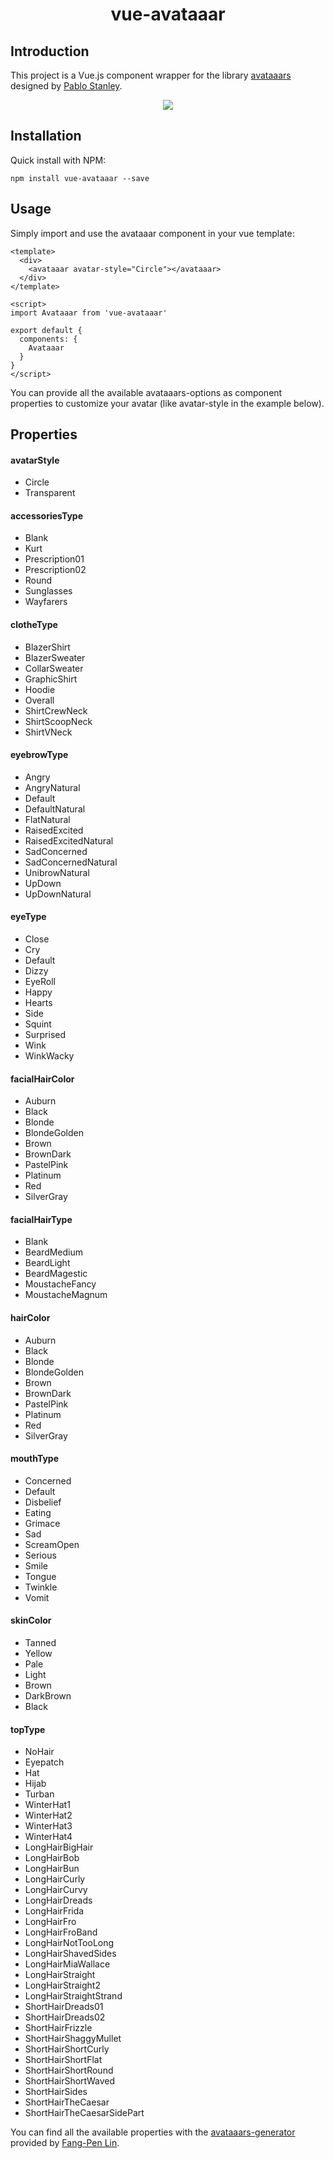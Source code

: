<h1 align="center">vue-avataaar</h1>

## Introduction

This project is a Vue.js component wrapper for the library [avataaars](https://avataaars.com/) designed by [Pablo Stanley](https://twitter.com/pablostanley).

<p align="center">
<img src="https://user-images.githubusercontent.com/5709133/50445980-88299a80-0912-11e9-962a-6fd92fd18027.png">
</p>

## Installation
Quick install with NPM:

```
npm install vue-avataaar --save
```

## Usage
Simply import and use the avataaar component in your vue template:

```vue
<template>
  <div>
    <avataaar avatar-style="Circle"></avataaar>
  </div>
</template>

<script>
import Avataaar from 'vue-avataaar'

export default {
  components: {
    Avataaar
  }
}
</script>
```
You can provide all the available avataaars-options as component properties to customize your avatar (like avatar-style in the example below).

## Properties
#### avatarStyle
- Circle
- Transparent
#### accessoriesType
- Blank
- Kurt
- Prescription01
- Prescription02
- Round
- Sunglasses
- Wayfarers
#### clotheType
- BlazerShirt
- BlazerSweater
- CollarSweater
- GraphicShirt
- Hoodie
- Overall
- ShirtCrewNeck
- ShirtScoopNeck
- ShirtVNeck
#### eyebrowType
- Angry
- AngryNatural
- Default
- DefaultNatural
- FlatNatural
- RaisedExcited
- RaisedExcitedNatural
- SadConcerned
- SadConcernedNatural
- UnibrowNatural
- UpDown
- UpDownNatural
#### eyeType
- Close
- Cry
- Default
- Dizzy
- EyeRoll
- Happy
- Hearts
- Side
- Squint
- Surprised
- Wink
- WinkWacky
#### facialHairColor
- Auburn
- Black
- Blonde
- BlondeGolden
- Brown
- BrownDark
- PastelPink
- Platinum
- Red
- SilverGray
#### facialHairType
- Blank
- BeardMedium
- BeardLight
- BeardMagestic
- MoustacheFancy
- MoustacheMagnum
#### hairColor
- Auburn
- Black
- Blonde
- BlondeGolden
- Brown
- BrownDark
- PastelPink
- Platinum
- Red
- SilverGray
#### mouthType
- Concerned
- Default
- Disbelief
- Eating
- Grimace
- Sad
- ScreamOpen
- Serious
- Smile
- Tongue
- Twinkle
- Vomit
#### skinColor
- Tanned
- Yellow
- Pale
- Light
- Brown
- DarkBrown
- Black
#### topType
 - NoHair
- Eyepatch
- Hat
- Hijab
- Turban
- WinterHat1
- WinterHat2
- WinterHat3
- WinterHat4
- LongHairBigHair
- LongHairBob
- LongHairBun
- LongHairCurly
- LongHairCurvy
- LongHairDreads
- LongHairFrida
- LongHairFro
- LongHairFroBand
- LongHairNotTooLong
- LongHairShavedSides
- LongHairMiaWallace
- LongHairStraight
- LongHairStraight2
- LongHairStraightStrand
- ShortHairDreads01
- ShortHairDreads02
- ShortHairFrizzle
- ShortHairShaggyMullet
- ShortHairShortCurly
- ShortHairShortFlat
- ShortHairShortRound
- ShortHairShortWaved
- ShortHairSides
- ShortHairTheCaesar
- ShortHairTheCaesarSidePart

You can find all the available properties with the [avataaars-generator](https://getavataaars.com/) provided by [Fang-Pen Lin](https://twitter.com/fangpenlin).
